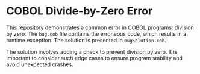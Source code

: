 # COBOL Divide-by-Zero Error

This repository demonstrates a common error in COBOL programs: division by zero.  The `bug.cob` file contains the erroneous code, which results in a runtime exception. The solution is presented in `bugSolution.cob`.

The solution involves adding a check to prevent division by zero.  It is important to consider such edge cases to ensure program stability and avoid unexpected crashes.